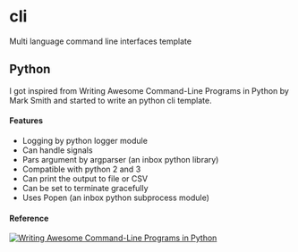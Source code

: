 # cli
Multi language command line interfaces template

## Python
I got inspired from Writing Awesome Command-Line Programs in Python by Mark Smith and started to write an python cli template.

#### Features
* Logging by python logger module
* Can handle signals
* Pars argument by argparser (an inbox python library)
* Compatible with python 2 and 3
* Can print the output to file or CSV
* Can be set to terminate gracefully
* Uses Popen (an inbox python subprocess module)

#### Reference 
[![Writing Awesome Command-Line Programs in Python](https://i.ytimg.com/vi/gR73nLbbgqY/mqdefault.jpg)](https://www.youtube.com/watch?v=gR73nLbbgqY)


